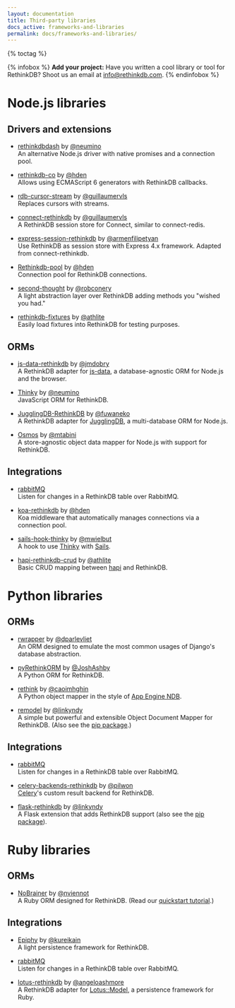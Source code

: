 ```yaml
---
layout: documentation
title: Third-party libraries
docs_active: frameworks-and-libraries
permalink: docs/frameworks-and-libraries/
---
```


{% toctag %}

{% infobox %}
__Add your project:__ Have you written a cool library or tool for RethinkDB?
Shoot us an email at <a href="mailto:info@rethinkdb.com">info@rethinkdb.com</a>.
{% endinfobox %}

# Node.js libraries

## Drivers and extensions

- [rethinkdbdash](https://github.com/neumino/rethinkdbdash) by [@neumino](https://github.com/neumino)  
  An alternative Node.js driver with native promises and a connection pool.

- [rethinkdb-co](https://github.com/hden/rethinkdb-co) by [@hden](https://github.com/hden)  
  Allows using ECMAScript 6 generators with RethinkDB callbacks.

- [rdb-cursor-stream](https://github.com/guillaumervls/rdb-cursor-stream) by [@guillaumervls](https://github.com/guillaumervls)  
  Replaces cursors with streams.

- [connect-rethinkdb](https://github.com/guillaumervls/connect-rethinkdb) by [@guillaumervls](https://github.com/guillaumervls)  
  A RethinkDB session store for Connect, similar to connect-redis.

- [express-session-rethinkdb](https://www.npmjs.com/package/express-session-rethinkdb) by [@armenfilipetyan](https://github.com/armenfilipetyan)  
  Use RethinkDB as session store with Express 4.x framework. Adapted from connect-rethinkdb.

- [Rethinkdb-pool](https://github.com/hden/rethinkdb-pool) by [@hden](https://github.com/hden)  
  Connection pool for RethinkDB connections.

- [second-thought](https://github.com/robconery/second-thought) by [@robconery](https://github.com/robconery)  
  A light abstraction layer over RethinkDB adding methods you "wished you had."

- [rethinkdb-fixtures](https://github.com/athlite/rethinkdb-fixtures) by [@athlite](https://github.com/athlite)  
  Easily load fixtures into RethinkDB for testing purposes.

## ORMs

- [js-data-rethinkdb](https://github.com/js-data/js-data-rethinkdb) by [@jmdobry](https://github.com/jmdobry)  
  A RethinkDB adapter for [js-data](https://github.com/js-data/js-data), a database-agnostic ORM for Node.js and the browser.

- [Thinky][] by [@neumino](https://github.com/neumino)  
  JavaScript ORM for RethinkDB.

- [JugglingDB-RethinkDB](https://github.com/fuwaneko/jugglingdb-rethink) by [@fuwaneko](https://github.com/fuwaneko)  
  A RethinkDB adapter for [JugglingDB](https://github.com/1602/jugglingdb), a multi-database ORM for Node.js.

- [Osmos](https://github.com/mtabini/osmos) by [@mtabini](https://github.com/mtabini)  
  A store-agnostic object data mapper for Node.js with support for RethinkDB.

[Thinky]: https://github.com/neumino/thinky

## Integrations

- [rabbitMQ](/docs/rabbitmq/javascript)  
  Listen for changes in a RethinkDB table over RabbitMQ.

- [koa-rethinkdb](https://github.com/hden/koa-rethinkdb) by [@hden](https://github.com/hden)  
  Koa middleware that automatically manages connections via a connection pool.

- [sails-hook-thinky](https://github.com/mwielbut/sails-hook-thinky) by [@mwielbut](https://github.com/mwielbut)  
  A hook to use [Thinky][] with [Sails](http://sailsjs.org/).

- [hapi-rethinkdb-crud](https://github.com/athlite/hapi-rethinkdb-crud) by [@athlite](https://github.com/athlite)  
  Basic CRUD mapping between [hapi](http://hapijs.com) and RethinkDB.

# Python libraries


## ORMs

- [rwrapper](https://github.com/dparlevliet/rwrapper) by [@dparlevliet](https://github.com/dparlevliet)  
  An ORM designed to emulate the most common usages of Django's database abstraction.

- [pyRethinkORM](https://github.com/JoshAshby/pyRethinkORM) by [@JoshAshby](https://github.com/JoshAshby)  
  A Python ORM for RethinkDB.

- [rethink](https://github.com/caoimhghin/rethink) by [@caoimhghin](https://github.com/caoimhghin)  
  A Python object mapper in the style of [App Engine NDB](https://cloud.google.com/appengine/docs/python/ndb/).

- [remodel](https://github.com/linkyndy/remodel) by [@linkyndy](https://github.com/linkyndy)  
  A simple but powerful and extensible Object Document Mapper for RethinkDB. (Also see the [pip package](https://pypi.python.org/pypi/Remodel).)

## Integrations

- [rabbitMQ](/docs/rabbitmq/python)  
  Listen for changes in a RethinkDB table over RabbitMQ.

- [celery-backends-rethinkdb](https://github.com/pilwon/celery-backends-rethinkdb) by [@pilwon](https://github.com/pilwon)  
  [Celery](http://www.celeryproject.org/)'s custom result backend for RethinkDB.

- [flask-rethinkdb](https://github.com/linkyndy/flask-rethinkdb) by [@linkyndy](https://github.com/linkyndy)  
  A Flask extension that adds RethinkDB support (also see the [pip package](https://pypi.python.org/pypi/Flask-RethinkDB/)).

# Ruby libraries

## ORMs

- [NoBrainer](https://github.com/nviennot/nobrainer) by [@nviennot](https://github.com/nviennot)  
  A Ruby ORM designed for RethinkDB. (Read our [quickstart tutorial](/docs/rails).)

## Integrations

- [Epiphy](https://github.com/kureikain/epiphy) by [@kureikain](https://github.com/kureikain)   
  A light persistence framework for RethinkDB.

- [rabbitMQ](/docs/rabbitmq/ruby)  
  Listen for changes in a RethinkDB table over RabbitMQ.

- [lotus-rethinkdb](https://github.com/angeloashmore/lotus-rethinkdb) by [@angeloashmore](https://github.com/angeloashmore)  
  A RethinkDB adapter for [Lotus::Model](https://github.com/lotus/model), a persistence framework for Ruby.
